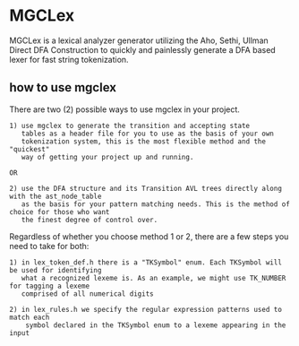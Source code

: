# MGCLex

MGCLex is a lexical analyzer generator utilizing 
the Aho, Sethi, Ullman Direct DFA Construction to
quickly and painlessly generate a DFA based lexer
for fast string tokenization.

## how to use mgclex
 
There are two (2) possible ways to use mgclex in your project.

    1) use mgclex to generate the transition and accepting state
       tables as a header file for you to use as the basis of your own 
       tokenization system, this is the most flexible method and the "quickest"
       way of getting your project up and running.

    OR

    2) use the DFA structure and its Transition AVL trees directly along with the ast_node_table
       as the basis for your pattern matching needs. This is the method of choice for those who want
       the finest degree of control over.

Regardless of whether you choose method 1 or 2, there are a few steps you need to take for both:

    1) in lex_token_def.h there is a "TKSymbol" enum. Each TKSymbol will be used for identifying
       what a recognized lexeme is. As an example, we might use TK_NUMBER for tagging a lexeme 
       comprised of all numerical digits

    2) in lex_rules.h we specify the regular expression patterns used to match each
        symbol declared in the TKSymbol enum to a lexeme appearing in the input

    
        